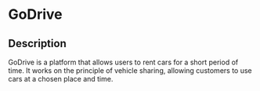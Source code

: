 # GoDrive


## Description
GoDrive is a platform that allows users to rent cars for a short period of time. It works on the principle of vehicle sharing, allowing customers to use cars at a chosen place and time.


